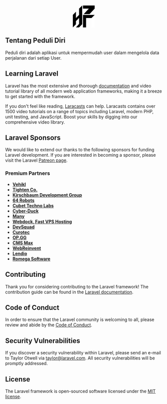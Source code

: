 <p align="center"><a href="" target="_blank"><svg id="Layer_1" data-name="Layer 1" xmlns="http://www.w3.org/2000/svg" viewBox="0 0 712 712" width="70px"
                height="70px">
                <polygon
                    points="330.57 0 330.57 101.71 521.29 101.71 354.41 279.71 545.13 279.71 712 101.71 712 0 330.57 0" />
                <polygon
                    points="203.43 101.71 203.43 305.14 101.71 406.86 101.71 203.43 0 305.14 0 712 101.71 610.29 101.71 508.57 203.43 406.86 203.43 597.57 101.71 712 203.43 712 305.14 610.29 305.14 0 203.43 101.71" />
                <polygon
                    points="711.86 305.14 546.71 305.14 521.29 305.14 330.57 305.14 330.57 406.86 330.57 712 432.42 712 432.42 406.86 610.14 406.86 711.86 305.14" />
                <polygon fill="#fff" points="611.73 441.27 611.73 712 712 712 712 406.86 712 341 611.73 441.27" />
            </svg></a></p>

## Tentang Peduli Diri

Peduli diri adalah aplikasi untuk mempermudah user dalam mengelola data perjalanan dari setiap User.

## Learning Laravel

Laravel has the most extensive and thorough [documentation](https://laravel.com/docs) and video tutorial library of all modern web application frameworks, making it a breeze to get started with the framework.

If you don't feel like reading, [Laracasts](https://laracasts.com) can help. Laracasts contains over 1500 video tutorials on a range of topics including Laravel, modern PHP, unit testing, and JavaScript. Boost your skills by digging into our comprehensive video library.

## Laravel Sponsors

We would like to extend our thanks to the following sponsors for funding Laravel development. If you are interested in becoming a sponsor, please visit the Laravel [Patreon page](https://patreon.com/taylorotwell).

### Premium Partners

- **[Vehikl](https://vehikl.com/)**
- **[Tighten Co.](https://tighten.co)**
- **[Kirschbaum Development Group](https://kirschbaumdevelopment.com)**
- **[64 Robots](https://64robots.com)**
- **[Cubet Techno Labs](https://cubettech.com)**
- **[Cyber-Duck](https://cyber-duck.co.uk)**
- **[Many](https://www.many.co.uk)**
- **[Webdock, Fast VPS Hosting](https://www.webdock.io/en)**
- **[DevSquad](https://devsquad.com)**
- **[Curotec](https://www.curotec.com/services/technologies/laravel/)**
- **[OP.GG](https://op.gg)**
- **[CMS Max](https://www.cmsmax.com/)**
- **[WebReinvent](https://webreinvent.com/?utm_source=laravel&utm_medium=github&utm_campaign=patreon-sponsors)**
- **[Lendio](https://lendio.com)**
- **[Romega Software](https://romegasoftware.com)**

## Contributing

Thank you for considering contributing to the Laravel framework! The contribution guide can be found in the [Laravel documentation](https://laravel.com/docs/contributions).

## Code of Conduct

In order to ensure that the Laravel community is welcoming to all, please review and abide by the [Code of Conduct](https://laravel.com/docs/contributions#code-of-conduct).

## Security Vulnerabilities

If you discover a security vulnerability within Laravel, please send an e-mail to Taylor Otwell via [taylor@laravel.com](mailto:taylor@laravel.com). All security vulnerabilities will be promptly addressed.

## License

The Laravel framework is open-sourced software licensed under the [MIT license](https://opensource.org/licenses/MIT).
